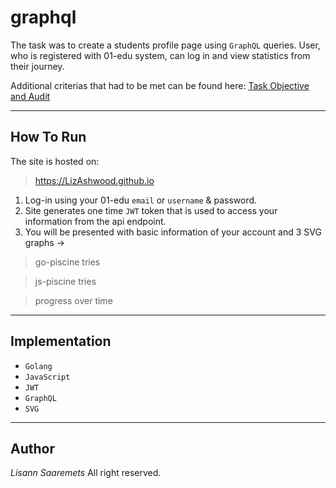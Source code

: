 # graphql
The task was to create a students profile page using `GraphQL` queries. 
User, who is registered with 01-edu system, can log in and view statistics from their journey. 

Additional criterias that had to be met can be found here: [Task Objective and Audit](https://github.com/01-edu/public/tree/master/subjects/graphql)

---
## How To Run
The site is hosted on:
> https://LizAshwood.github.io

1. Log-in using your 01-edu `email` or `username` & password.
2. Site generates one time `JWT` token that is used to access your information from the api endpoint.
3. You will be presented with basic information of your account and 3 SVG graphs ->
> go-piscine tries

> js-piscine tries

> progress over time
---
## Implementation
- `Golang`
- `JavaScript`
- `JWT`
- `GraphQL`
- `SVG`

---
## Author
*Lisann Saaremets*
All right reserved.
